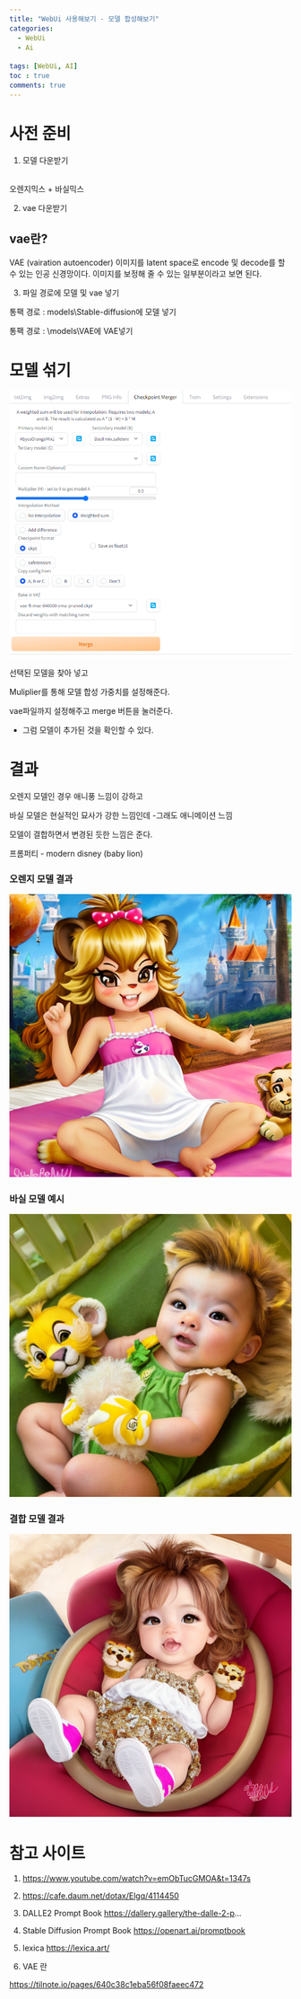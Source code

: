 ```yaml
---
title: "WebUi 사용해보기 - 모델 합성해보기"
categories:
  - WebUi
  - Ai

tags: [WebUi, AI]
toc : true
comments: true
---
```


# 사전 준비
1. 모델 다운받기
<br/>
오렌지믹스 + 바실믹스

2. vae 다운받기

## vae란?
VAE (vairation autoencoder)
이미지를 latent space로 encode 및 decode를 할수 있는 인공 신경망이다.
이미지를 보정해 줄 수 있는 일부분이라고 보면 된다.

3. 파일 경로에 모델 및 vae 넣기

통팩 경로 : models\Stable-diffusion에 모델 넣기

통팩 경로 : \models\VAE에 VAE넣기

# 모델 섞기

![모델](/assets/img//AI/%EB%AA%A8%EB%8D%B8%20%ED%95%A9%EC%B9%98%EA%B8%B0.png)

선택된 모델을 찾아 넣고

Muliplier를 통해 모델 합성 가중치를 설정해준다.

vae파일까지 설정해주고 
merge 버튼을 눌러준다.

- 그럼 모델이 추가된 것을 확인할 수 있다.

# 결과 

오렌지 모델인 경우 애니풍 느낌이 강하고

바실 모델은 현실적인 묘사가 강한 느낌인데 -그래도 애니메이션 느낌

모델이 결합하면서 변경된 듯한 느낌은 준다.


프롬퍼티 -
modern disney (baby lion)
### 오렌지 모델 결과

![오렌지 모델](/assets/img/AI/%EC%98%A4%EB%A0%8C%EC%A7%80%EB%AA%A8%EB%8D%B8%EC%98%88%EC%8B%9C.png)

### 바실 모델 예시
![바실](/assets/img/AI/%EB%B0%94%EC%8B%A4%EC%98%88%EC%8B%9C.png)

### 결합 모델 결과

![모델 융합](/assets/img/AI/%EC%98%A4%EB%A0%8C%EC%A7%80%EB%AA%A8%EB%8D%B8%20%2B%EB%B0%94%EC%8B%A4.png)



# 참고 사이트
1. https://www.youtube.com/watch?v=emObTucGMOA&t=1347s
2. https://cafe.daum.net/dotax/Elgq/4114450
3.  DALLE2 Prompt Book
https://dallery.gallery/the-dalle-2-p...
4. Stable Diffusion Prompt Book
https://openart.ai/promptbook

5. lexica
https://lexica.art/

6. VAE 란

https://tilnote.io/pages/640c38c1eba56f08faeec472